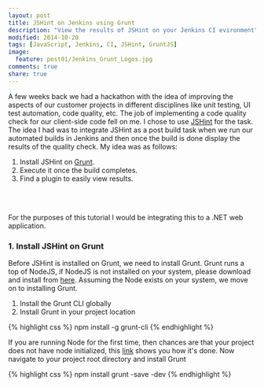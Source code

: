 ```yaml
---
layout: post
title: JSHint on Jenkins using Grunt
description: "View the results of JSHint on your Jenkins CI evironment"
modified: 2014-10-20
tags: [JavaScript, Jenkins, CI, JSHint, GruntJS]
image:
  feature: post01/Jenkins_Grunt_Logos.jpg
comments: true
share: true  
---
```


A few weeks back we had a hackathon with the idea of improving the aspects of our customer projects in different disciplines like unit testing, UI test automation, code quality, etc. The job of implementing a code quality check for our client-side code fell on me. I chose to use [JSHint](http://www.jshint.com/) for the task.
The idea I had was to integrate JSHint as a post build task when we run our automated builds in Jenkins and then once the build is done display the results of the quality check.
My idea was as follows: 
<br/>

1.  Install JSHint on [Grunt](http://www.gruntjs.com).
2.  Execute it once the build completes.
3.  Find a plugin to easily view results.
<br/>
<br/>

For the purposes of this tutorial I would be integrating this to a .NET web application.

### 1.   Install JSHint on Grunt

Before JSHint is installed on Grunt, we need to install Grunt. Grunt runs a top of NodeJS, if NodeJS is not installed on your system, please download and install from [here](nodejs.org/download/).
Assuming the Node exists on your system, we move on to installing Grunt. 

 1. Install the Grunt CLI globally
 2. Install Grunt in your project location

{% highlight css %}
npm install -g grunt-cli
{% endhighlight %}

If you are running Node for the first time, then chances are that your project does not have node initialized, this [link](https://docs.npmjs.com/cli/init) shows you how it's done. Now navigate to your project root directory and install Grunt

{% highlight css %}
npm install grunt -save -dev
{% endhighlight %}